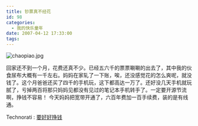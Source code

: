 ```yaml
---
title: 钞票真不经花
id: 98
categories:
  - 我的快乐童年
date: 2007-04-12 17:33:00
tags:
---
```


![chaopiao.jpg](http://www.candreams.com/images/2007/06/chaopiao-tn.jpg "chaopiao.jpg")

回家还不到一个月，花费还真不少。已经五六千的票票唰唰的出去了，其中我的伙食尿布大概有一千左右。妈妈在家轧了一下账，唉，还没感觉花的怎么爽呢，就没钱了。这个月爸爸还买了四千的手机玩，这下都高达一万了。还好没几天手机就玩腻了，亏掉两百将那只妈妈见都没有见过的笔记本手机转手了。一定要开源节流啊，挣钱不容易！ 今天妈妈把宽带开通了，六百年费加一百手续费，装的是有线通。

  <!-- Tag links generated by Zoundry Blog Writer. Do not manually edit. http://www.zoundry.com -->
  <span class="ztags"><span class="ztagspace">Technorati</span> : [要好好挣钱](http://technorati.com/tag/%E8%A6%81%E5%A5%BD%E5%A5%BD%E6%8C%A3%E9%92%B1)</span>